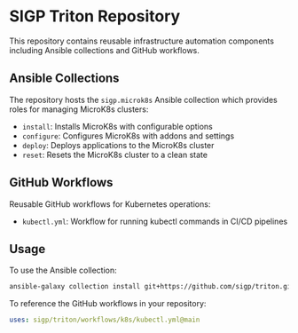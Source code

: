 # SIGP Triton Repository

This repository contains reusable infrastructure automation components including Ansible collections and GitHub workflows.

## Ansible Collections

The repository hosts the `sigp.microk8s` Ansible collection which provides roles for managing MicroK8s clusters:

- `install`: Installs MicroK8s with configurable options
- `configure`: Configures MicroK8s with addons and settings
- `deploy`: Deploys applications to the MicroK8s cluster
- `reset`: Resets the MicroK8s cluster to a clean state

## GitHub Workflows

Reusable GitHub workflows for Kubernetes operations:

- `kubectl.yml`: Workflow for running kubectl commands in CI/CD pipelines

## Usage

To use the Ansible collection:
```bash
ansible-galaxy collection install git+https://github.com/sigp/triton.git
```

To reference the GitHub workflows in your repository:
```yaml
uses: sigp/triton/workflows/k8s/kubectl.yml@main